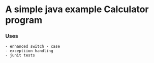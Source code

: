 # A simple java example Calculator program

### Uses 
    - enhanced switch - case 
    - exceptiion handling 
    - junit tests
